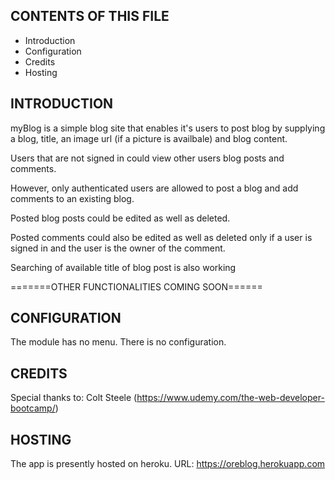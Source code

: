 
CONTENTS OF THIS FILE
---------------------
   
 * Introduction
 * Configuration
 * Credits
 * Hosting


INTRODUCTION
------------

myBlog is a simple blog site that enables it's users to post blog by supplying a blog, title, an image url (if a picture is availbale) and blog content.

Users that are not signed in could view other users blog posts and comments.

However, only authenticated users are allowed to post a blog and add comments to an existing blog.

Posted blog posts could be edited as well as deleted.

Posted comments could also be edited as well as deleted only if a user is signed in and the user is the owner of the comment.

Searching of available title of blog post is also working

=======OTHER FUNCTIONALITIES COMING SOON======

CONFIGURATION
-------------

The module has no menu. There is no configuration.


CREDITS
-------

Special thanks to: 
	Colt Steele (https://www.udemy.com/the-web-developer-bootcamp/)

HOSTING
-------
The app is presently hosted on heroku.
URL: 
	https://oreblog.herokuapp.com